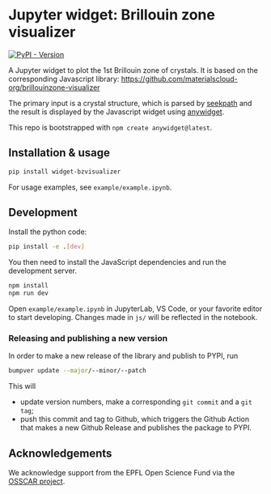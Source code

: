 # Jupyter widget: Brillouin zone visualizer

[![PyPI - Version](https://img.shields.io/pypi/v/widget-bzvisualizer?color=4CC61E)](https://pypi.org/project/widget-bzvisualizer/)

A Jupyter widget to plot the 1st Brillouin zone of crystals. It is based on the corresponding Javascript library: https://github.com/materialscloud-org/brillouinzone-visualizer

The primary input is a crystal structure, which is parsed by [seekpath](https://github.com/giovannipizzi/seekpath) and the result is displayed by the Javascript widget using [anywidget](https://anywidget.dev/).

This repo is bootstrapped with `npm create anywidget@latest`.

## Installation & usage

```sh
pip install widget-bzvisualizer
```

For usage examples, see `example/example.ipynb`.

## Development

Install the python code:

```sh
pip install -e .[dev]
```

You then need to install the JavaScript dependencies and run the development server.

```sh
npm install
npm run dev
```

Open `example/example.ipynb` in JupyterLab, VS Code, or your favorite editor to start developing. Changes made in `js/` will be reflected in the notebook.

### Releasing and publishing a new version

In order to make a new release of the library and publish to PYPI, run

```bash
bumpver update --major/--minor/--patch
```

This will

- update version numbers, make a corresponding `git commit` and a `git tag`;
- push this commit and tag to Github, which triggers the Github Action that makes a new Github Release and publishes the package to PYPI.

## Acknowledgements

We acknowledge support from the EPFL Open Science Fund via the [OSSCAR project](http://www.osscar.org/).
